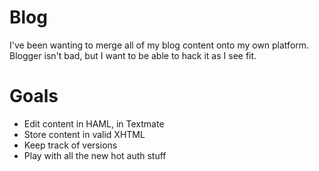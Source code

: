 # Blog
I've been wanting to merge all of my blog content onto my own platform. Blogger isn't bad, but I want to be able to hack it as I see fit.

# Goals
* Edit content in HAML, in Textmate
* Store content in valid XHTML
* Keep track of versions
* Play with all the new hot auth stuff
